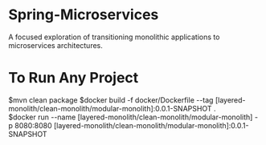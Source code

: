 # Spring-Microservices
A focused exploration of transitioning monolithic applications to microservices architectures.

# To Run Any Project
$mvn clean package
$docker build -f docker/Dockerfile --tag [layered-monolith/clean-monolith/modular-monolith]:0.0.1-SNAPSHOT .      
$docker run --name [layered-monolith/clean-monolith/modular-monolith] -p 8080:8080 [layered-monolith/clean-monolith/modular-monolith]:0.0.1-SNAPSHOT
 
